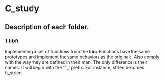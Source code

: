# C_study
## Description of each folder.
### 1.libft    
Implementing a set of functions from the **libc**. Functions have the same prototypes and implement the same behaviors as the originals. Also comply
with the way they are defined in their man. The only difference is their names. It
will begin with the ’ft_’ prefix. For instance, strlen becomes ft_strlen.
